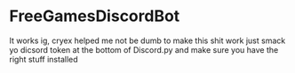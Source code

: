 # FreeGamesDiscordBot
It works ig, cryex helped me not be dumb
to make this shit work just smack yo dicsord token at the bottom of Discord.py and make sure you have the right stuff installed
